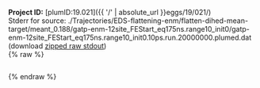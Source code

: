 **Project ID:** [plumID:19.021]({{ '/' | absolute_url }}eggs/19/021/)  
Stderr for source:  ./Trajectories/EDS-flattening-enm/flatten-dihed-mean-target/meant_0.188/gatp-enm-12site_FEStart_eq175ns.range10_init0/gatp-enm-12site_FEStart_eq175ns.range10_init0.10ps.run.20000000.plumed.dat   
(download [zipped raw stdout](gatp-enm-12site_FEStart_eq175ns.range10_init0.10ps.run.20000000.plumed.dat.plumed.stdout.txt.zip))  
{% raw %}
<pre>
</pre>
{% endraw %}
